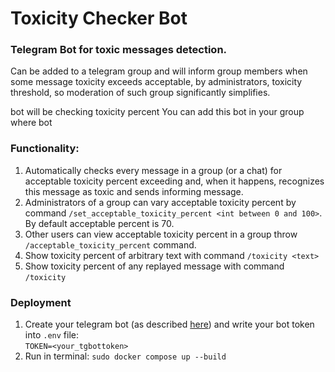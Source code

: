 # Toxicity Checker Bot
### Telegram Bot for toxic messages detection.
Can be added to a telegram group and will inform group members when some message 
toxicity exceeds acceptable, by administrators, toxicity threshold, so moderation 
of such group significantly simplifies. 

bot will be checking toxicity percent 
You can add this bot in your group where bot  
### Functionality:
1. Automatically checks every message in a group (or a chat) for acceptable toxicity 
percent exceeding and, when it happens, recognizes this message as toxic and sends 
informing message.
2. Administrators of a group can vary acceptable toxicity percent by command 
`/set_acceptable_toxicity_percent <int between 0 and 100>`. By default acceptable 
percent is 70.
3. Other users can view acceptable toxicity percent in a group throw 
`/acceptable_toxicity_percent` command.
4. Show toxicity percent of arbitrary text with command `/toxicity <text>`
5. Show toxicity percent of any replayed message with command `/toxicity`

### Deployment
1. Create your telegram bot (as described [here](https://core.telegram.org/bots/features#creating-a-new-bot))
and write your bot token into `.env` file:  
`TOKEN=<your_tgbottoken>`
2. Run in terminal: `sudo docker compose up --build`